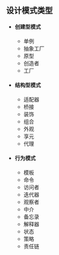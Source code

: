 ## 设计模式类型

- #### 创建型模式
  - 单例
  - 抽象工厂
  - 原型
  - 创造者
  - 工厂
- #### 结构型模式
  - 适配器
  - 桥接
  - 装饰
  - 组合
  - 外观
  - 享元
  - 代理
- #### 行为模式
  - 模板
  - 命令
  - 访问者
  - 迭代器
  - 观察者
  - 中介
  - 备忘录
  - 解释器
  - 状态
  - 策略
  - 责任链
